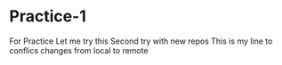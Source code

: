 # Practice-1
For Practice
  Let me try this
  Second try with new repos
  This is my line to conflics changes from local to remote
